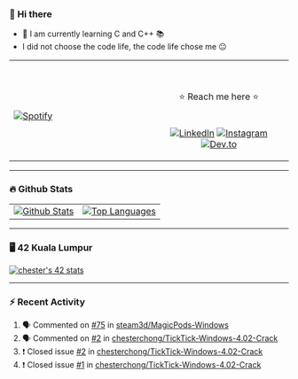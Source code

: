 ### 👋 Hi there
- 🌱 I am currently learning C and C++ 📚
- I did not choose the code life, the code life chose me 😐

<table width="100%">
  <tr>
  <td width="50%">
    
&nbsp; <br> [![Spotify](https://readme-spotify-chesterchong.vercel.app/api/spotify)](https://open.spotify.com/user/hcchbmbacc1virxans1izbtgq)

  </td>
  <td width="50%">

<br><p align="center"> ⭐ Reach me here ⭐ <br>
    <br><br>
  [![LinkedIn](https://img.shields.io/badge/LinkedIn--white?style=plastic&logo=linkedin)][linkedin]
  [![Instagram](https://img.shields.io/badge/Instagram--white?style=plastic&logo=instagram)][instagram]
  [![Dev.to](https://img.shields.io/badge/Dev.to--white?style=plastic&logo=devdotto)][devto]
</p>
  </td>
  </table>

---

### 🔥 Github Stats

<table>
  <tr>
    <td>
      <a href="https://github-readme-stats-chesterchong.vercel.app"><img src="https://github-readme-stats-chesterchong.vercel.app/api?username=chesterchong&show_icons=true&theme=maroongold" alt="Github Stats" title="Github Stats" /></a>
    </td>
    <td>
      <a href="https://github-readme-stats-chesterchong.vercel.app"><img align="center" src="https://github-readme-stats-chesterchong.vercel.app/api/top-langs/?username=chesterchong&layout=compact&text_color=daf7dc&bg_color=151515" alt="Top Languages" title="Top Languages" /></a>
    </td>
  </tr>
</table>

---

### 🖥️ 42 Kuala Lumpur

[![chester's 42 stats](https://badge42.herokuapp.com/api/stats/cmin-kit?cursus=C%20reloaded&privacyName=true&darkmode=true)](https://github.com/chesterchong)

---

### ⚡ Recent Activity

<!--START_SECTION:activity-->
1. 🗣 Commented on [#75](https://github.com/steam3d/MagicPods-Windows/issues/75) in [steam3d/MagicPods-Windows](https://github.com/steam3d/MagicPods-Windows)
2. 🗣 Commented on [#2](https://github.com/chesterchong/TickTick-Windows-4.02-Crack/issues/2) in [chesterchong/TickTick-Windows-4.02-Crack](https://github.com/chesterchong/TickTick-Windows-4.02-Crack)
3. ❗️ Closed issue [#2](https://github.com/chesterchong/TickTick-Windows-4.02-Crack/issues/2) in [chesterchong/TickTick-Windows-4.02-Crack](https://github.com/chesterchong/TickTick-Windows-4.02-Crack)
4. ❗️ Closed issue [#1](https://github.com/chesterchong/TickTick-Windows-4.02-Crack/issues/1) in [chesterchong/TickTick-Windows-4.02-Crack](https://github.com/chesterchong/TickTick-Windows-4.02-Crack)
<!--END_SECTION:activity-->

[linkedin]: https://www.linkedin.com/in/chesterchongmk/
[instagram]: https://www.instagram.com/chong_mk/
[devto]: https://dev.to/chesterchong/

<!---
chesterchong/chesterchong is a ✨ special ✨ repository because its `README.md` (this file) appears on your GitHub profile.
You can click the Preview link to take a look at your changes.
--->

<!---
- 👋 Hi, I’m @chesterchong
- 👀 I’m interested in ...
- 🌱 I’m currently learning ...
- 💞️ I’m looking to collaborate on ...
- 📫 How to reach me ...
--->
